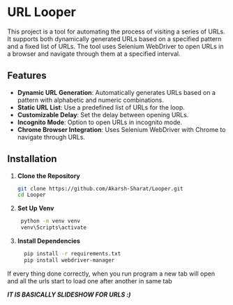 # URL Looper

This project is a tool for automating the process of visiting a series of URLs. It supports both dynamically generated URLs based on a specified pattern and a fixed list of URLs. The tool uses Selenium WebDriver to open URLs in a browser and navigate through them at a specified interval.

## Features

- **Dynamic URL Generation**: Automatically generates URLs based on a pattern with alphabetic and numeric combinations.
- **Static URL List**: Use a predefined list of URLs for the loop.
- **Customizable Delay**: Set the delay between opening URLs.
- **Incognito Mode**: Option to open URLs in incognito mode.
- **Chrome Browser Integration**: Uses Selenium WebDriver with Chrome to navigate through URLs.

## Installation

1. **Clone the Repository**

   ```bash
   git clone https://github.com/Akarsh-Sharat/Looper.git
   cd Looper

2. **Set Up Venv**
    ```bash
     python -m venv venv
     venv\Scripts\activate
3. **Install Dependencies**
    ```bash
      pip install -r requirements.txt
      pip install webdriver-manager

If every thing done correctly, when you run program a new tab will open and all the urls start to load one after another in same tab 

***IT IS BASICALLY SLIDESHOW FOR URLS :)***




